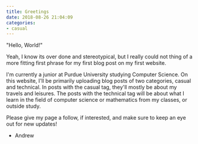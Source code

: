```yaml
---
title: Greetings
date: 2018-08-26 21:04:09
categories:
- casual
---
```


"Hello, World!"

Yeah, I know its over done and stereotypical, but I really could not thing of a more fitting first phrase for my first blog post on my first website.

I'm currently a junior at Purdue University studying Computer Science. On this website, I'll be primarily uploading blog posts of two categories, casual and technical. In posts with the casual tag, they'll mostly be about my travels and leisures. The posts with the technical tag will be about what I learn in the field of computer science or mathematics from my classes, or outside study.

Please give my page a follow, if interested, and make sure to keep an eye out for new updates!

- Andrew
